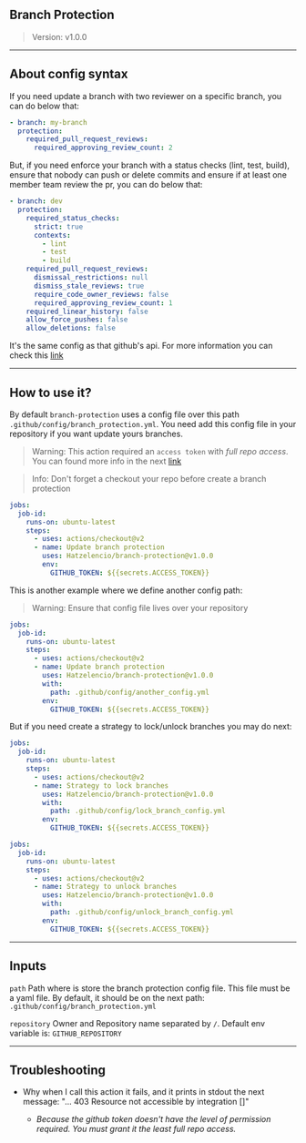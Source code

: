## Branch Protection

> Version: v1.0.0

------

## About config syntax

If you need update a branch with two reviewer on a specific branch, you can do below that:

```yaml
- branch: my-branch
  protection:
    required_pull_request_reviews:
      required_approving_review_count: 2
```

But, if you need enforce your branch with a status checks (lint, test, build), ensure that nobody can push or delete commits and ensure if at least one member team review the pr, you can do below that:

```yaml
- branch: dev
  protection:
    required_status_checks:
      strict: true
      contexts:
        - lint
        - test
        - build
    required_pull_request_reviews:
      dismissal_restrictions: null
      dismiss_stale_reviews: true
      require_code_owner_reviews: false
      required_approving_review_count: 1
    required_linear_history: false
    allow_force_pushes: false
    allow_deletions: false
```

It's the same config as that github's api. For more information you can check this [link](https://developer.github.com/v3/repos/branches/#update-branch-protection)

------

## How to use it?

By default `branch-protection` uses a config file over this path `.github/config/branch_protection.yml`. You need add this config file in your repository if you want update yours branches.

> Warning: This action required an `access token` with _full repo access_. You can found more info in the next [link](https://help.github.com/en/github/authenticating-to-github/creating-a-personal-access-token-for-the-command-line)

> Info: Don't forget a checkout your repo before create a branch protection

```yaml
jobs:
  job-id:
    runs-on: ubuntu-latest
    steps:
      - uses: actions/checkout@v2
      - name: Update branch protection
        uses: Hatzelencio/branch-protection@v1.0.0
        env:
          GITHUB_TOKEN: ${{secrets.ACCESS_TOKEN}}
```

This is another example where we define another config path:

> Warning: Ensure that config file lives over your repository

```yaml
jobs:
  job-id:
    runs-on: ubuntu-latest
    steps:
      - uses: actions/checkout@v2
      - name: Update branch protection
        uses: Hatzelencio/branch-protection@v1.0.0
        with:
          path: .github/config/another_config.yml
        env:
          GITHUB_TOKEN: ${{secrets.ACCESS_TOKEN}}
```

But if you need create a strategy to lock/unlock branches you may do next:

```yaml
jobs:
  job-id:
    runs-on: ubuntu-latest
    steps:
      - uses: actions/checkout@v2
      - name: Strategy to lock branches
        uses: Hatzelencio/branch-protection@v1.0.0
        with:
          path: .github/config/lock_branch_config.yml
        env:
          GITHUB_TOKEN: ${{secrets.ACCESS_TOKEN}}
```

```yaml
jobs:
  job-id:
    runs-on: ubuntu-latest
    steps:
      - uses: actions/checkout@v2
      - name: Strategy to unlock branches
        uses: Hatzelencio/branch-protection@v1.0.0
        with:
          path: .github/config/unlock_branch_config.yml
        env:
          GITHUB_TOKEN: ${{secrets.ACCESS_TOKEN}}
```

------

## Inputs

`path` Path where is store the branch protection config file. This file must be a yaml file. By default, it should be on the next path: `.github/config/branch_protection.yml`

`repository` Owner and Repository name separated by `/`. Default env variable is: `GITHUB_REPOSITORY`

------

## Troubleshooting

* Why when I call this action it fails, and it prints in stdout the next message: "... 403 Resource not accessible by integration []"

    * _Because the github token doesn't have the level of permission required. You must grant it the least full repo access._


